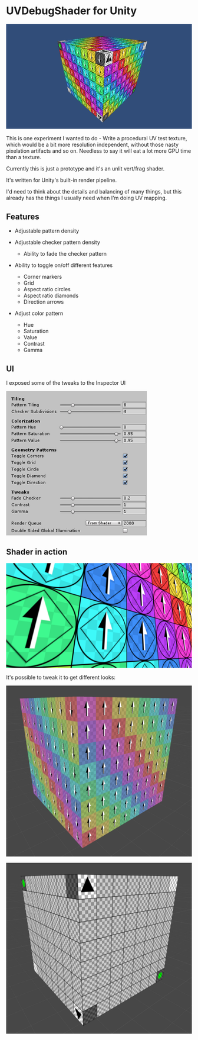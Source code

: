 # UVDebugShader for Unity

![UV Debug shader](uv_test1.png)

This is one experiment I wanted to do - Write a procedural UV test texture, which would be a bit more resolution independent, without those nasty pixelation artifacts and so on. Needless to say it will eat a lot more GPU time than a texture.

Currently this is just a prototype and it's an unlit vert/frag shader.

It's written for Unity's built-in render pipeline.

I'd need to think about the details and balancing of many things, but this already has the things I usually need when I'm doing UV mapping.


## Features

- Adjustable pattern density

- Adjustable checker pattern density
    - Ability to fade the checker pattern

- Ability to toggle on/off different features
    - Corner markers
    - Grid
    - Aspect ratio circles
    - Aspect ratio diamonds
    - Direction arrows

- Adjust color pattern
    - Hue
    - Saturation
    - Value
    - Contrast
    - Gamma

## UI

I exposed some of the tweaks to the Inspector UI

![UV Debug shader](uv_test_ui.png)

## Shader in action

![UV Debug shader](uv_test2.png)

It's possible to tweak it to get different looks:

![UV Debug shader](adjustment1.png)

![UV Debug shader](adjustment2.png)
